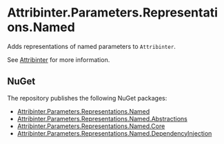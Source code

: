 # Attribinter.Parameters.Representations.Named

Adds representations of named parameters to `Attribinter`.

See [Attribinter](https://www.github.com/Attribinter/Attribinter) for more information.

## NuGet

The repository publishes the following NuGet packages:

* [Attribinter.Parameters.Representations.Named](https://www.nuget.org/packages/Attribinter.Parameters.Representations.Named/)
* [Attribinter.Parameters.Representations.Named.Abstractions](https://www.nuget.org/packages/Attribinter.Parameters.Representations.Named.Abstractions/)
* [Attribinter.Parameters.Representations.Named.Core](https://www.nuget.org/packages/Attribinter.Parameters.Representations.Named.Core/)
* [Attribinter.Parameters.Representations.Named.DependencyInjection](https://www.nuget.org/packages/Attribinter.Parameters.Representations.Named.DependencyInjection/)